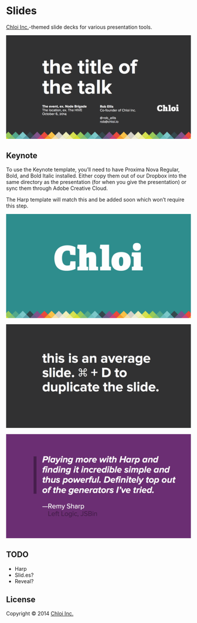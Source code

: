 # Slides

[Chloi Inc.](http://chloi.io)-themed slide decks for various presentation tools.

![Title card example](examples/chloi-template-1.png)

## Keynote

To use the Keynote template, you’ll need to have Proxima Nova Regular, Bold, and Bold Italic installed. Either copy them out of our Dropbox into the same directory as the presentation (for when you give the presentation) or sync them through Adobe Creative Cloud.

The Harp template will match this and be added soon which won’t require this step.

![Section heading examaple](examples/chloi-template-2.png)

![Basic example](examples/chloi-template-3.png)

![Blockquote example](examples/chloi-template-4.png)

## TODO

- Harp
- Slid.es?
- Reveal?

## License

Copyright © 2014 [Chloi Inc.](http://chloi.io)
